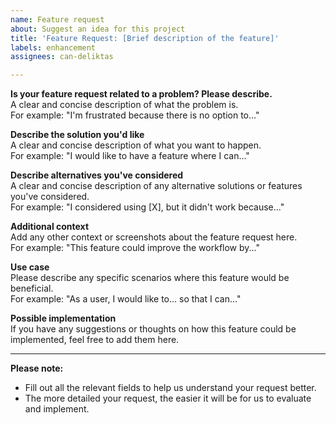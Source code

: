 ```yaml
---
name: Feature request
about: Suggest an idea for this project
title: 'Feature Request: [Brief description of the feature]'
labels: enhancement
assignees: can-deliktas

---
```


**Is your feature request related to a problem? Please describe.**  
A clear and concise description of what the problem is.  
For example: "I'm frustrated because there is no option to..."

**Describe the solution you'd like**  
A clear and concise description of what you want to happen.  
For example: "I would like to have a feature where I can..."

**Describe alternatives you've considered**  
A clear and concise description of any alternative solutions or features you've considered.  
For example: "I considered using [X], but it didn't work because..."

**Additional context**  
Add any other context or screenshots about the feature request here.  
For example: "This feature could improve the workflow by..."

**Use case**  
Please describe any specific scenarios where this feature would be beneficial.  
For example: "As a user, I would like to... so that I can..."

**Possible implementation**  
If you have any suggestions or thoughts on how this feature could be implemented, feel free to add them here.

---

**Please note:**  
- Fill out all the relevant fields to help us understand your request better.  
- The more detailed your request, the easier it will be for us to evaluate and implement.
